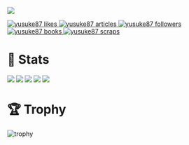 ![](https://komarev.com/ghpvc/?username=Naaatan)

  <!-- Like のバッジ -->
  <a href="https://zenn.dev/yusuke87">
    <img src="https://zenn.badge.nikaera.com/s/yusuke87/likes?style=plastic" alt="yusuke87 likes" />
  </a>

  <!-- Articles のバッジ -->
  <a href="https://zenn.dev/yusuke87/articles">
    <img src="https://zenn.badge.nikaera.com/s/yusuke87/articles?style=plastic" alt="yusuke87 articles" />
  </a>

  <!-- Followers のバッジ -->
  <a href="https://zenn.dev/yusuke87/followers">
    <img src="https://zenn.badge.nikaera.com/s/yusuke87/followers?style=plastic" alt="yusuke87 followers" />
  </a>

  <!-- Books のバッジ -->
  <a href="https://zenn.dev/yusuke87/books">
    <img src="https://zenn.badge.nikaera.com/s/yusuke87/books?style=plastic" alt="yusuke87 books" />
  </a>

  <!-- Scraps のバッジ -->
  <a href="https://zenn.dev/yusuke87/scraps">
    <img src="https://zenn.badge.nikaera.com/s/yusuke87/scraps?style=plastic" alt="yusuke87 scraps" />
  </a>

# 🐤 Stats
![](http://github-profile-summary-cards.vercel.app/api/cards/profile-details?username=yusuke-na&theme=transparent)
![](http://github-profile-summary-cards.vercel.app/api/cards/repos-per-language?username=yusuke-na&theme=transparent)
![](http://github-profile-summary-cards.vercel.app/api/cards/most-commit-language?username=yusuke-na&theme=transparent)
![](http://github-profile-summary-cards.vercel.app/api/cards/stats?username=yusuke-na&theme=transparent)
![](http://github-profile-summary-cards.vercel.app/api/cards/productive-time?username=yusuke-na&theme=transparent&utcOffset=9)

# 🏆 Trophy
![trophy](https://github-profile-trophy.vercel.app/?username=yusuke-na&theme=tokyonight&no-bg=true&no-frame=true)
